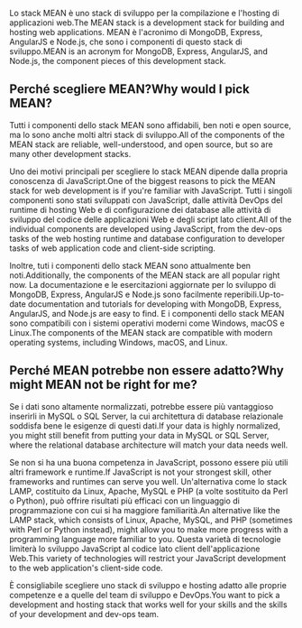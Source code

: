 <span data-ttu-id="8516c-101">Lo stack MEAN è uno stack di sviluppo per la compilazione e l'hosting di applicazioni web.</span><span class="sxs-lookup"><span data-stu-id="8516c-101">The MEAN stack is a development stack for building and hosting web applications.</span></span> <span data-ttu-id="8516c-102">MEAN è l'acronimo di MongoDB, Express, AngularJS e Node.js, che sono i componenti di questo stack di sviluppo.</span><span class="sxs-lookup"><span data-stu-id="8516c-102">MEAN is an acronym for MongoDB, Express, AngularJS, and Node.js, the component pieces of this development stack.</span></span>

## <a name="why-would-i-pick-mean"></a><span data-ttu-id="8516c-103">Perché scegliere MEAN?</span><span class="sxs-lookup"><span data-stu-id="8516c-103">Why would I pick MEAN?</span></span>

<span data-ttu-id="8516c-104">Tutti i componenti dello stack MEAN sono affidabili, ben noti e open source, ma lo sono anche molti altri stack di sviluppo.</span><span class="sxs-lookup"><span data-stu-id="8516c-104">All of the components of the MEAN stack are reliable, well-understood, and open source, but so are many other development stacks.</span></span> 

<span data-ttu-id="8516c-105">Uno dei motivi principali per scegliere lo stack MEAN dipende dalla propria conoscenza di JavaScript.</span><span class="sxs-lookup"><span data-stu-id="8516c-105">One of the biggest reasons to pick the MEAN stack for web development is if you're familiar with JavaScript.</span></span> <span data-ttu-id="8516c-106">Tutti i singoli componenti sono stati sviluppati con JavaScript, dalle attività DevOps del runtime di hosting Web e di configurazione dei database alle attività di sviluppo del codice delle applicazioni Web e degli script lato client.</span><span class="sxs-lookup"><span data-stu-id="8516c-106">All of the individual components are developed using JavaScript, from the dev-ops tasks of the web hosting runtime and database configuration to developer tasks of web application code and client-side scripting.</span></span>

<span data-ttu-id="8516c-107">Inoltre, tuti i componenti dello stack MEAN sono attualmente ben noti.</span><span class="sxs-lookup"><span data-stu-id="8516c-107">Additionally, the components of the MEAN stack are all popular right now.</span></span> <span data-ttu-id="8516c-108">La documentazione e le esercitazioni aggiornate per lo sviluppo di MongoDB, Express, AngularJS e Node.js sono facilmente reperibili.</span><span class="sxs-lookup"><span data-stu-id="8516c-108">Up-to-date documentation and tutorials for developing with MongoDB, Express, AngularJS, and Node.js are easy to find.</span></span> <span data-ttu-id="8516c-109">E i componenti dello stack MEAN sono compatibili con i sistemi operativi moderni come Windows, macOS e Linux.</span><span class="sxs-lookup"><span data-stu-id="8516c-109">The components of the MEAN stack are compatible with modern operating systems, including Windows, macOS, and Linux.</span></span>

## <a name="why-might-mean-not-be-right-for-me"></a><span data-ttu-id="8516c-110">Perché MEAN potrebbe non essere adatto?</span><span class="sxs-lookup"><span data-stu-id="8516c-110">Why might MEAN not be right for me?</span></span>

<span data-ttu-id="8516c-111">Se i dati sono altamente normalizzati, potrebbe essere più vantaggioso inserirli in MySQL o SQL Server, la cui architettura di database relazionale soddisfa bene le esigenze di questi dati.</span><span class="sxs-lookup"><span data-stu-id="8516c-111">If your data is highly normalized, you might still benefit from putting your data in MySQL or SQL Server, where the relational database architecture will match your data needs well.</span></span>

<span data-ttu-id="8516c-112">Se non si ha una buona competenza in JavaScript, possono essere più utili altri framework e runtime.</span><span class="sxs-lookup"><span data-stu-id="8516c-112">If JavaScript is not your strongest skill, other frameworks and runtimes can serve you well.</span></span> <span data-ttu-id="8516c-113">Un'alternativa come lo stack LAMP, costituito da Linux, Apache, MySQL e PHP (a volte sostituito da Perl o Python), può offrire risultati più efficaci con un linguaggio di programmazione con cui si ha maggiore familiarità.</span><span class="sxs-lookup"><span data-stu-id="8516c-113">An alternative like the LAMP stack, which consists of Linux, Apache, MySQL, and PHP (sometimes with Perl or Python instead), might allow you to make more progress with a programming language more familiar to you.</span></span> <span data-ttu-id="8516c-114">Questa varietà di tecnologie limiterà lo sviluppo JavaScript al codice lato client dell'applicazione Web.</span><span class="sxs-lookup"><span data-stu-id="8516c-114">This variety of technologies will restrict your JavaScript development to the web application's client-side code.</span></span>

<span data-ttu-id="8516c-115">È consigliabile scegliere uno stack di sviluppo e hosting adatto alle proprie competenze e a quelle del team di sviluppo e DevOps.</span><span class="sxs-lookup"><span data-stu-id="8516c-115">You want to pick a development and hosting stack that works well for your skills and the skills of your development and dev-ops team.</span></span>